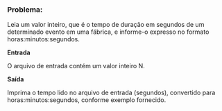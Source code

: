 ### Problema:

Leia um valor inteiro, que é o tempo de duração em segundos de um determinado evento em uma fábrica, e informe-o expresso no formato horas:minutos:segundos.

**Entrada**

O arquivo de entrada contém um valor inteiro N.

**Saída**

Imprima o tempo lido no arquivo de entrada (segundos), convertido para horas:minutos:segundos, conforme exemplo fornecido.
